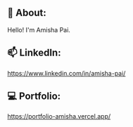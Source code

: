 ## 👋 About:
Hello! I'm Amisha Pai.
## 📫 LinkedIn: 
https://www.linkedin.com/in/amisha-pai/
## 💻 Portfolio:
https://portfolio-amisha.vercel.app/
